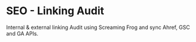 # SEO - Linking Audit
 Internal & external linking Audit using Screaming Frog and sync Ahref, GSC and GA APIs.
